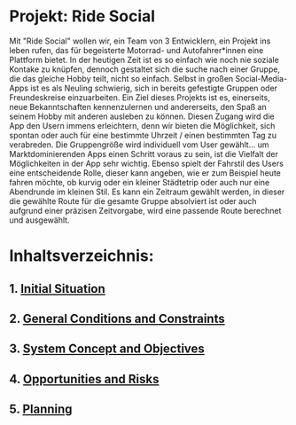 # Projekt: Ride Social

Mit "Ride Social" wollen wir, ein Team von 3 Entwicklern, ein Projekt ins leben rufen, das für begeisterte Motorrad- und Autofahrer*innen eine Plattform bietet.
In der heutigen Zeit ist es so einfach wie noch nie soziale Kontake zu knüpfen, dennoch gestaltet sich die suche nach einer Gruppe, die das gleiche Hobby teilt, nicht so einfach.
Selbst in großen Social-Media-Apps ist es als Neuling schwierig, sich in bereits gefestigte Gruppen oder Freundeskreise einzuarbeiten.
Ein Ziel dieses Projekts ist es, einerseits, neue Bekanntschaften kennenzulernen und andererseits, den Spaß an seinem Hobby mit anderen ausleben zu können.
Diesen Zugang wird die App den Usern immens erleichtern, denn wir bieten die Möglichkeit, sich spontan oder auch für eine bestimmte Uhrzeit / einen bestimmten Tag zu verabreden.
Die Gruppengröße wird individuell vom User gewählt... um Marktdominierenden Apps einen Schritt voraus zu sein, ist die Vielfalt der Möglichkeiten in der App sehr wichtig.
Ebenso spielt der Fahrstil des Users eine entscheidende Rolle, dieser kann angeben, wie er zum Beispiel heute fahren möchte, ob kurvig oder ein kleiner Städtetrip oder auch nur
eine Abendrunde im kleinen Stil. Es kann ein Zeitraum gewählt werden, in dieser die gewählte Route für die gesamte Gruppe absolviert ist oder auch aufgrund einer präzisen Zeitvorgabe, wird eine passende Route berechnet und ausgewählt.

# Inhaltsverzeichnis:
## 1. [Initial Situation](/Workspace/InitialSituation.md)
## 2. [General Conditions and Constraints](/Workspace/ConditionsAndConstraints.md)
## 3. [System Concept and Objectives](/Workspace/ConceptAndObjectives.md)
## 4. [Opportunities and Risks](/Workspace/OpportunitiesAndRisks.md)
## 5. [Planning](/Workspace/Planning.md)
